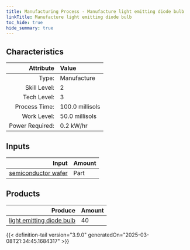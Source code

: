 ```yaml
---
title: Manufacturing Process - Manufacture light emitting diode bulb
linkTitle: Manufacture light emitting diode bulb
toc_hide: true
hide_summary: true
---
```

<!-- This is generated by the MarsSim HelpGenertor, do not edit. -->


## Characteristics

| Attribute      | Value |
|--------:|:------|
|Type:|Manufacture|
|Skill Level:|2|
|Tech Level:|3|
|Process Time:|100.0 millisols|
|Work Level:|50.0 millisols|
|Power Required:|0.2 kW/hr|

## Inputs

| Input      | Amount |
|--------:|:------|
|[semiconductor wafer](/docs/definitions/part/semiconductor-wafer)|Part|1|

## Products


| Produce      | Amount |
|--------:|:------|
|[light emitting diode bulb](/docs/definitions/part/light-emitting-diode-bulb)|40|



{{< definition-tail version="3.9.0" generatedOn="2025-03-08T21:34:45.1684317" >}}



